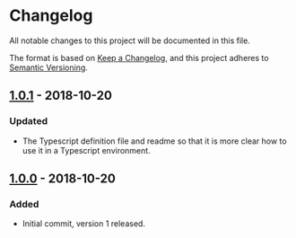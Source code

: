 # Changelog
All notable changes to this project will be documented in this file.

The format is based on [Keep a Changelog](https://keepachangelog.com/en/1.0.0/),
and this project adheres to [Semantic Versioning](https://semver.org/spec/v2.0.0.html).

## [1.0.1] - 2018-10-20
### Updated
- The Typescript definition file and readme so that it is more clear how to use it in a Typescript environment.

## [1.0.0] - 2018-10-20
### Added
- Initial commit, version 1 released.

[1.0.1]: https://github.com/aal89/broadcast-address/commit/bc3c8056571bc7d51ba2178ded50c2a0635c2dab
[1.0.0]: https://github.com/aal89/broadcast-address/commit/c27a89473bed5f57215fc53c19de641d8749b3eb
